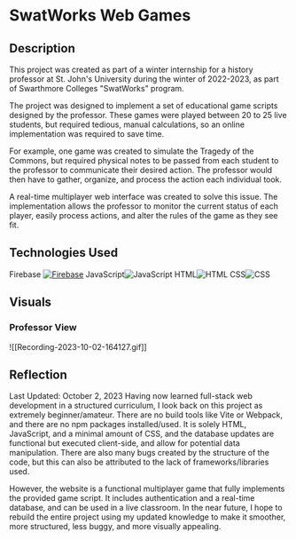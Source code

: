 # SwatWorks Web Games

## Description
This project was created as part of a winter internship for a history professor at St. John's University during the winter of 2022-2023, as part of Swarthmore Colleges "SwatWorks" program. 

The project was designed to implement a set of educational game scripts designed by the professor. These games were played between 20 to 25 live students, but required tedious, manual calculations, so an online implementation was required to save time. 

For example, one game was created to simulate the Tragedy of the Commons, but required physical notes to be passed from each student to the professor to communicate their desired action. The professor would then have to gather, organize, and process the action each individual took. 

A real-time multiplayer web interface was created to solve this issue. The implementation allows the professor to monitor the current status of each player, easily process actions, and alter the rules of the game as they see fit.
## Technologies Used
Firebase [![Firebase](https://user-images.githubusercontent.com/25181517/189716855-2c69ca7a-5149-4647-936d-780610911353.png)](https://firebase.google.com/)
JavaScript![JavaScript](https://user-images.githubusercontent.com/25181517/117447155-6a868a00-af3d-11eb-9cfe-245df15c9f3f.png)
HTML![HTML](https://user-images.githubusercontent.com/25181517/192158954-f88b5814-d510-4564-b285-dff7d6400dad.png)
CSS![CSS](https://user-images.githubusercontent.com/25181517/183898674-75a4a1b1-f960-4ea9-abcb-637170a00a75.png)
## Visuals
### Professor View
![[Recording-2023-10-02-164127.gif]]

## Reflection
Last Updated: October 2, 2023
Having now learned full-stack web development in a structured curriculum, I look back on this project as extremely beginner/amateur. There are no build tools like Vite or Webpack, and there are no npm packages installed/used. It is solely HTML, JavaScript, and a minimal amount of CSS, and the database updates are functional but executed client-side, and allow for potential data manipulation. There are also many bugs created by the structure of the code, but this can also be attributed to the lack of frameworks/libraries used.

However, the website is a functional multiplayer game that fully implements the provided game script. It includes authentication and a real-time database, and can be used in a live classroom. In the near future, I hope to rebuild the entire project using my updated knowledge to make it smoother, more structured, less buggy, and more visually appealing.
